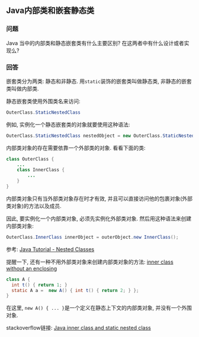 ## Java内部类和嵌套静态类

### 问题
Java 当中的内部类和静态嵌套类有什么主要区别? 在这两者中有什么设计或者实现么?

### 回答
嵌套类分为两类: 静态和非静态. 用`static`装饰的嵌套类叫做静态类, 非静态的嵌套类叫做内部类.

静态嵌套类使用外围类名来访问:
```java
OuterClass.StaticNestedClass
```
例如, 实例化一个静态嵌套类的对象就要使用这种语法:
```java
OuterClass.StaticNestedClass nestedObject = new OuterClass.StaticNestedClass();
```

内部类对象的存在需要依靠一个外部类的对象. 看看下面的类:
```java
class OuterClass {
    ...
    class InnerClass {
        ...
    }
}
```
内部类对象只有当外部类对象存在时才有效, 并且可以直接访问他的包裹对象(外部类对象)的方法以及成员.

因此, 要实例化一个内部类对象, 必须先实例化外部类对象. 然后用这种语法来创建内部类对象:
```java
OuterClass.InnerClass innerObject = outerObject.new InnerClass();
```
参考: [Java Tutorial - Nested Classes](http://download.oracle.com/javase/tutorial/java/javaOO/nested.html)

提醒一下, 还有一种不用外部类对象来创建内部类对象的方法: [inner class without an enclosing ](http://stackoverflow.com/questions/20468856/is-it-true-that-every-inner-class-requires-an-enclosing-instance)
```java
class A {
  int t() { return 1; }
  static A a =  new A() { int t() { return 2; } };
}
```
在这里, `new A() { ... }`是一个定义在静态上下文的内部类对象, 并没有一个外围对象.

stackoverflow链接: [Java inner class and static nested class](http://stackoverflow.com/questions/70324/java-inner-class-and-static-nested-class)
